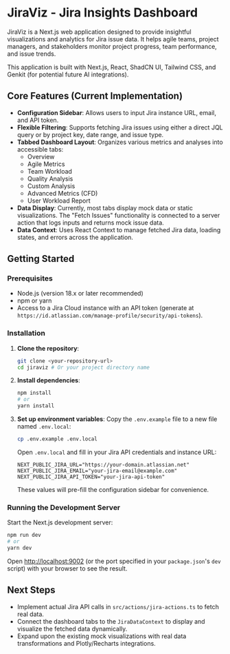 # JiraViz - Jira Insights Dashboard

JiraViz is a Next.js web application designed to provide insightful visualizations and analytics for Jira issue data. It helps agile teams, project managers, and stakeholders monitor project progress, team performance, and issue trends.

This application is built with Next.js, React, ShadCN UI, Tailwind CSS, and Genkit (for potential future AI integrations).

## Core Features (Current Implementation)

-   **Configuration Sidebar**: Allows users to input Jira instance URL, email, and API token.
-   **Flexible Filtering**: Supports fetching Jira issues using either a direct JQL query or by project key, date range, and issue type.
-   **Tabbed Dashboard Layout**: Organizes various metrics and analyses into accessible tabs:
    -   Overview
    -   Agile Metrics
    -   Team Workload
    -   Quality Analysis
    -   Custom Analysis
    -   Advanced Metrics (CFD)
    -   User Workload Report
-   **Data Display**: Currently, most tabs display mock data or static visualizations. The "Fetch Issues" functionality is connected to a server action that logs inputs and returns mock issue data.
-   **Data Context**: Uses React Context to manage fetched Jira data, loading states, and errors across the application.

## Getting Started

### Prerequisites

-   Node.js (version 18.x or later recommended)
-   npm or yarn
-   Access to a Jira Cloud instance with an API token (generate at `https://id.atlassian.com/manage-profile/security/api-tokens`).

### Installation

1.  **Clone the repository**:
    ```bash
    git clone <your-repository-url>
    cd jiraviz # Or your project directory name
    ```

2.  **Install dependencies**:
    ```bash
    npm install
    # or
    yarn install
    ```

3.  **Set up environment variables**:
    Copy the `.env.example` file to a new file named `.env.local`:
    ```bash
    cp .env.example .env.local
    ```
    Open `.env.local` and fill in your Jira API credentials and instance URL:
    ```
    NEXT_PUBLIC_JIRA_URL="https://your-domain.atlassian.net"
    NEXT_PUBLIC_JIRA_EMAIL="your-jira-email@example.com"
    NEXT_PUBLIC_JIRA_API_TOKEN="your-jira-api-token"
    ```
    These values will pre-fill the configuration sidebar for convenience.

### Running the Development Server

Start the Next.js development server:

```bash
npm run dev
# or
yarn dev
```

Open [http://localhost:9002](http://localhost:9002) (or the port specified in your `package.json`'s `dev` script) with your browser to see the result.

## Next Steps

-   Implement actual Jira API calls in `src/actions/jira-actions.ts` to fetch real data.
-   Connect the dashboard tabs to the `JiraDataContext` to display and visualize the fetched data dynamically.
-   Expand upon the existing mock visualizations with real data transformations and Plotly/Recharts integrations.
```